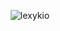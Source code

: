 <p align="center"> <img src="https://github-readme-stats.vercel.app/api?username=lexykio&show_icons=true&theme=react" alt="lexykio" />



<!--
**lexykio/lexykio** is a ✨ _special_ ✨ repository because its `README.md` (this file) appears on your GitHub profile.
## Hello, I'm Lexy! <img src="https://user-images.githubusercontent.com/25832984/113882322-3297f580-978b-11eb-866b-50f740dd9f0f.gif" width=30px align=left></img>
Here are some ideas to get you started:

- 🔭 I’m currently working on ...
- 🌱 I’m currently learning ...
- 👯 I’m looking to collaborate on ...
- 🤔 I’m looking for help with ...
- 💬 Ask me about ...
- 📫 How to reach me: ...
- 😄 Pronouns: ...
- ⚡ Fun fact: ...
-->
